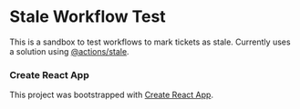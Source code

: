 # Stale Workflow Test

This is a sandbox to test workflows to mark tickets as stale. Currently uses a solution using [@actions/stale](https://github.com/actions/stale).

### Create React App

This project was bootstrapped with [Create React App](https://github.com/facebook/create-react-app).

